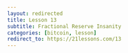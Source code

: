 ```yaml
---
layout: redirected
title: Lesson 13
subtitle: Fractional Reserve Insanity
categories: [bitcoin, lesson]
redirect_to: https://21lessons.com/13
---
```

